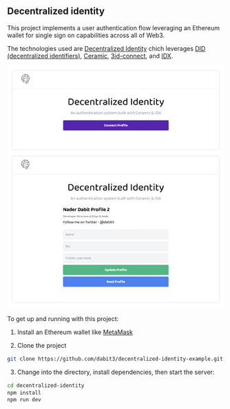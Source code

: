 ## Decentralized identity

This project implements a user authentication flow leveraging an Ethereum wallet for single sign on capabilities across all of Web3.

The technologies used are [Decentralized Identity](https://github.com/dabit3/decentralized-identity) chich leverages [DID (decentralized identifiers)](https://www.w3.org/TR/did-core/), [Ceramic](https://ceramic.network/), [3id-connect](https://github.com/ceramicstudio/3id-connect), and [IDX](https://developers.idx.xyz/learn/welcome/).

![Decentralized identity](header.png)

To get up and running with this project:

1. Install an Ethereum wallet like [MetaMask](https://metamask.io/)

2. Clone the project

```sh
git clone https://github.com/dabit3/decentralized-identity-example.git
```

3. Change into the directory, install dependencies, then start the server:

```sh
cd decentralized-identity
npm install
npm run dev
```
